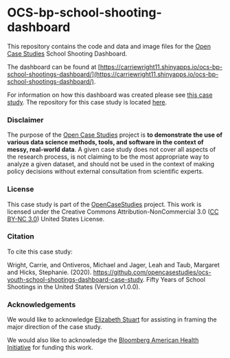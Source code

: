# OCS-bp-school-shooting-dashboard
This repository contains the code and data and image files for the [Open Case Studies](https://opencasestudies.github.io/) School Shooting Dashboard.

The dashboard can be found at [https://carriewright11.shinyapps.io/ocs-bp-school-shootings-dashboard/](https://carriewright11.shinyapps.io/ocs-bp-school-shootings-dashboard/).

For information on how this dashboard was created please see [this case study](https://opencasestudies.github.io/ocs-bp-school-shootings-dashboard/). The repository for this case study is located [here](https://github.com/opencasestudies/ocs-bp-school-shootings-dashboard).


### Disclaimer 

The purpose of the [Open Case
Studies](https://opencasestudies.github.io) project is **to demonstrate
the use of various data science methods, tools, and software in the
context of messy, real-world data**. A given case study does not cover
all aspects of the research process, is not claiming to be the most
appropriate way to analyze a given dataset, and should not be used in
the context of making policy decisions without external consultation
from scientific experts.

### License 

This case study is part of the [OpenCaseStudies](https://opencasestudies.github.io) project. 
This work is licensed under the Creative Commons Attribution-NonCommercial 3.0 ([CC BY-NC 3.0](https://creativecommons.org/licenses/by-nc/3.0/us/)) United States License.

### Citation 

To cite this case study:

Wright, Carrie, and Ontiveros, Michael and Jager, Leah and Taub, Margaret and Hicks, Stephanie. (2020). https://github.com/opencasestudies/ocs-youth-school-shootings-dashboard-case-study. Fifty Years of School Shootings in the United States (Version v1.0.0).

### Acknowledgements

We would like to acknowledge [Elizabeth Stuart](https://www.jhsph.edu/faculty/directory/profile/1792/elizabeth-a-stuart) for assisting in framing the major direction of the case study.

We would also like to acknowledge the [Bloomberg American Health Initiative](https://americanhealth.jhu.edu/) for funding this work. 
